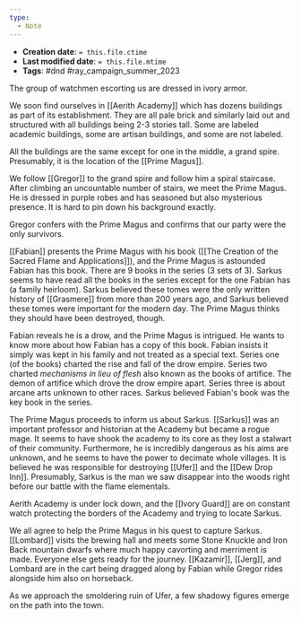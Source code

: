 ```yaml
---
type:
  - Note
---
```


* **Creation date**: `= this.file.ctime`
* **Last modified date**: `= this.file.mtime`
* **Tags**: #dnd #ray_campaign_summer_2023 

The group of watchmen escorting us are dressed in ivory armor.

We soon find ourselves in [[Aerith Academy]] which has dozens buildings as part of its establishment. They are all pale brick and similarly laid out and structured with all buildings being 2-3 stories tall. Some are labeled academic buildings, some are artisan buildings, and some are not labeled.

All the buildings are the same except for one in the middle, a grand spire. Presumably, it is the location of the [[Prime Magus]].

We follow [[Gregor]] to the grand spire and follow him a spiral staircase. After climbing an uncountable number of stairs, we meet the Prime Magus. He is dressed in purple robes and has seasoned but also mysterious presence. It is hard to pin down his background exactly.

Gregor confers with the Prime Magus and confirms that our party were the only survivors.

[[Fabian]] presents the Prime Magus with his book ([[The Creation of the Sacred Flame and Applications]]), and the Prime Magus is astounded Fabian has this book. There are 9 books in the series (3 sets of 3). Sarkus seems to have read all the books in the series except for the one Fabian has (a family heirloom). Sarkus believed these tomes were the only written history of [[Grasmere]] from more than 200 years ago, and Sarkus believed these tomes were important for the modern day. The Prime Magus thinks they should have been destroyed, though.

Fabian reveals he is a drow, and the Prime Magus is intrigued. He wants to know more about how Fabian has a copy of this book. Fabian insists it simply was kept in his family and not treated as a special text. Series one (of the books) charted the rise and fall of the drow empire. Series two charted *mechanisms in lieu of flesh* also known as the books of artifice. The demon of artifice which drove the drow empire apart. Series three is about arcane arts unknown to other races. Sarkus believed Fabian's book was the key book in the series.

The Prime Magus proceeds to inform us about Sarkus. [[Sarkus]] was an important professor and historian at the Academy but became a rogue mage. It seems to have shook the academy to its core as they lost a stalwart of their community. Furthermore, he is incredibly dangerous as his aims are unknown, and he seems to have the power to decimate whole villages. It is believed he was responsible for destroying [[Ufer]] and the [[Dew Drop Inn]]. Presumably, Sarkus is the man we saw disappear into the woods right before our battle with the flame elementals.

Aerith Academy is under lock down, and the [[Ivory Guard]] are on constant watch protecting the borders of the Academy and trying to locate Sarkus.

We all agree to help the Prime Magus in his quest to capture Sarkus. [[Lombard]] visits the brewing hall and meets some Stone Knuckle and Iron Back mountain dwarfs where much happy cavorting and merriment is made. Everyone else gets ready for the journey. [[Kazamir]], [[Jerg]], and Lombard are in the cart being dragged along by Fabian while Gregor rides alongside him also on horseback.

As we approach the smoldering ruin of Ufer, a few shadowy figures emerge on the path into the town.